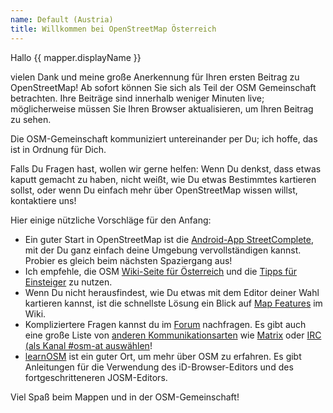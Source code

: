 ```yaml
---
name: Default (Austria)
title: Willkommen bei OpenStreetMap Österreich
---
```


Hallo {{ mapper.displayName }}

vielen Dank und meine große Anerkennung für Ihren ersten Beitrag zu OpenStreetMap! Ab sofort können Sie sich als Teil der OSM Gemeinschaft betrachten. Ihre Beiträge sind innerhalb weniger Minuten live; möglicherweise müssen Sie Ihren Browser aktualisieren, um Ihren Beitrag zu sehen.

Die OSM-Gemeinschaft kommuniziert untereinander per Du; ich hoffe, das ist in Ordnung für Dich.

Falls Du Fragen hast, wollen wir gerne helfen: Wenn Du denkst, dass etwas kaputt gemacht zu haben, nicht weißt, wie Du etwas Bestimmtes kartieren sollst, oder wenn Du einfach mehr über OpenStreetMap wissen willst, kontaktiere uns!

Hier einige nützliche Vorschläge für den Anfang:

* Ein guter Start in OpenStreetMap ist die [Android-App StreetComplete](https://github.com/streetcomplete/StreetComplete#download), mit der Du ganz einfach deine Umgebung vervollständigen kannst. Probier es gleich beim nächsten Spaziergang aus!
* Ich empfehle, die OSM [Wiki-Seite für Österreich](https://wiki.openstreetmap.org/wiki/Austria) und die [Tipps für Einsteiger](https://wiki.openstreetmap.org/wiki/DE:Beginners%27_guide) zu nutzen.
* Wenn Du nicht herausfindest, wie Du etwas mit dem Editor deiner Wahl kartieren kannst, ist die schnellste Lösung ein Blick auf [Map Features](https://wiki.openstreetmap.org/wiki/DE:Map_Features) im Wiki.
* Kompliziertere Fragen kannst du im [Forum](https://community.openstreetmap.org/c/communities/at/59) nachfragen. Es gibt auch eine große Liste von [anderen Kommunikationsarten](https://wiki.openstreetmap.org/wiki/Contact_channels) wie [Matrix](https://app.element.io/#/room/#osm-at:matrix.org) oder [IRC (als Kanal #osm-at auswählen](https://irc.openstreetmap.org/)!
* [learnOSM](https://learnosm.org/de/) ist ein guter Ort, um mehr über OSM zu erfahren. Es gibt Anleitungen für die Verwendung des iD-Browser-Editors und des fortgeschritteneren JOSM-Editors.

Viel Spaß beim Mappen und in der OSM-Gemeinschaft!
